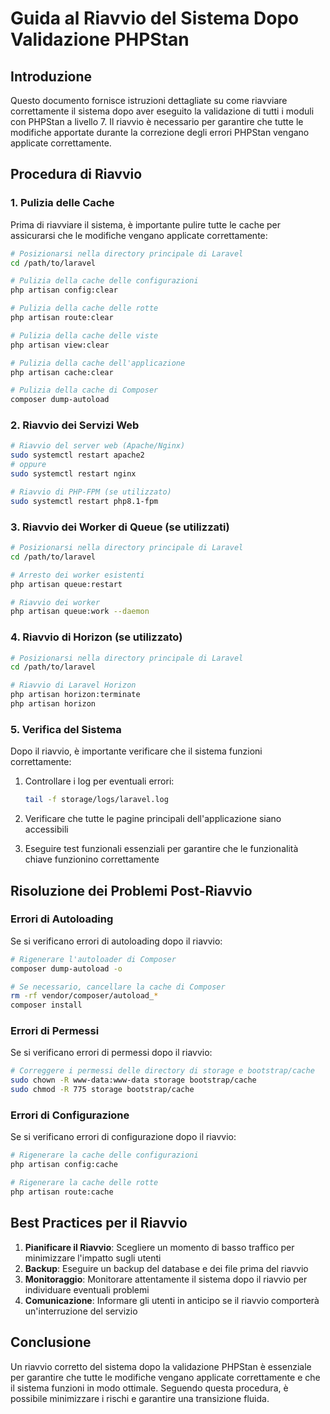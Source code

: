 # Guida al Riavvio del Sistema Dopo Validazione PHPStan

## Introduzione

Questo documento fornisce istruzioni dettagliate su come riavviare correttamente il sistema dopo aver eseguito la validazione di tutti i moduli con PHPStan a livello 7. Il riavvio è necessario per garantire che tutte le modifiche apportate durante la correzione degli errori PHPStan vengano applicate correttamente.

## Procedura di Riavvio

### 1. Pulizia delle Cache

Prima di riavviare il sistema, è importante pulire tutte le cache per assicurarsi che le modifiche vengano applicate correttamente:

```bash
# Posizionarsi nella directory principale di Laravel
cd /path/to/laravel

# Pulizia della cache delle configurazioni
php artisan config:clear

# Pulizia della cache delle rotte
php artisan route:clear

# Pulizia della cache delle viste
php artisan view:clear

# Pulizia della cache dell'applicazione
php artisan cache:clear

# Pulizia della cache di Composer
composer dump-autoload
```

### 2. Riavvio dei Servizi Web

```bash
# Riavvio del server web (Apache/Nginx)
sudo systemctl restart apache2
# oppure
sudo systemctl restart nginx

# Riavvio di PHP-FPM (se utilizzato)
sudo systemctl restart php8.1-fpm
```

### 3. Riavvio dei Worker di Queue (se utilizzati)

```bash
# Posizionarsi nella directory principale di Laravel
cd /path/to/laravel

# Arresto dei worker esistenti
php artisan queue:restart

# Riavvio dei worker
php artisan queue:work --daemon
```

### 4. Riavvio di Horizon (se utilizzato)

```bash
# Posizionarsi nella directory principale di Laravel
cd /path/to/laravel

# Riavvio di Laravel Horizon
php artisan horizon:terminate
php artisan horizon
```

### 5. Verifica del Sistema

Dopo il riavvio, è importante verificare che il sistema funzioni correttamente:

1. Controllare i log per eventuali errori:
   ```bash
   tail -f storage/logs/laravel.log
   ```

2. Verificare che tutte le pagine principali dell'applicazione siano accessibili
3. Eseguire test funzionali essenziali per garantire che le funzionalità chiave funzionino correttamente

## Risoluzione dei Problemi Post-Riavvio

### Errori di Autoloading

Se si verificano errori di autoloading dopo il riavvio:

```bash
# Rigenerare l'autoloader di Composer
composer dump-autoload -o

# Se necessario, cancellare la cache di Composer
rm -rf vendor/composer/autoload_*
composer install
```

### Errori di Permessi

Se si verificano errori di permessi dopo il riavvio:

```bash
# Correggere i permessi delle directory di storage e bootstrap/cache
sudo chown -R www-data:www-data storage bootstrap/cache
sudo chmod -R 775 storage bootstrap/cache
```

### Errori di Configurazione

Se si verificano errori di configurazione dopo il riavvio:

```bash
# Rigenerare la cache delle configurazioni
php artisan config:cache

# Rigenerare la cache delle rotte
php artisan route:cache
```

## Best Practices per il Riavvio

1. **Pianificare il Riavvio**: Scegliere un momento di basso traffico per minimizzare l'impatto sugli utenti
2. **Backup**: Eseguire un backup del database e dei file prima del riavvio
3. **Monitoraggio**: Monitorare attentamente il sistema dopo il riavvio per individuare eventuali problemi
4. **Comunicazione**: Informare gli utenti in anticipo se il riavvio comporterà un'interruzione del servizio

## Conclusione

Un riavvio corretto del sistema dopo la validazione PHPStan è essenziale per garantire che tutte le modifiche vengano applicate correttamente e che il sistema funzioni in modo ottimale. Seguendo questa procedura, è possibile minimizzare i rischi e garantire una transizione fluida.
